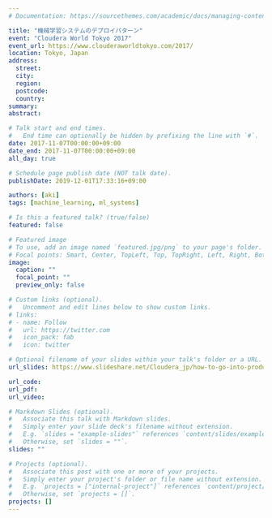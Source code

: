 ```yaml
---
# Documentation: https://sourcethemes.com/academic/docs/managing-content/

title: "機械学習システムのデプロイパターン"
event: "Cloudera World Tokyo 2017"
event_url: https://www.clouderaworldtokyo.com/2017/
location: Tokyo, Japan
address:
  street:
  city:
  region:
  postcode:
  country:
summary:
abstract:

# Talk start and end times.
#   End time can optionally be hidden by prefixing the line with `#`.
date: 2017-11-07T00:00:00+09:00
date_end: 2017-11-07T00:00:00+09:00
all_day: true

# Schedule page publish date (NOT talk date).
publishDate: 2019-12-01T17:33:16+09:00

authors: [aki]
tags: [machine_learning, ml_systems]

# Is this a featured talk? (true/false)
featured: false

# Featured image
# To use, add an image named `featured.jpg/png` to your page's folder. 
# Focal points: Smart, Center, TopLeft, Top, TopRight, Left, Right, BottomLeft, Bottom, BottomRight.
image:
  caption: ""
  focal_point: ""
  preview_only: false

# Custom links (optional).
#   Uncomment and edit lines below to show custom links.
# links:
# - name: Follow
#   url: https://twitter.com
#   icon_pack: fab
#   icon: twitter

# Optional filename of your slides within your talk's folder or a URL.
url_slides: https://www.slideshare.net/Cloudera_jp/how-to-go-into-production-your-machine-learning-models-cwt2017

url_code:
url_pdf:
url_video:

# Markdown Slides (optional).
#   Associate this talk with Markdown slides.
#   Simply enter your slide deck's filename without extension.
#   E.g. `slides = "example-slides"` references `content/slides/example-slides.md`.
#   Otherwise, set `slides = ""`.
slides: ""

# Projects (optional).
#   Associate this post with one or more of your projects.
#   Simply enter your project's folder or file name without extension.
#   E.g. `projects = ["internal-project"]` references `content/project/deep-learning/index.md`.
#   Otherwise, set `projects = []`.
projects: []
---
```

